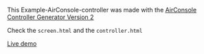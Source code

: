 This Example-AirConsole-controller was made with the [AirConsole Controller Generator Version 2](https://developers.airconsole.com/tools/airconsole-controller-generator/app/index.html)

Check the ``screen.html`` and the ``controller.html``

[Live demo](https://www.airconsole.com/simulator/#debug:https://storage.googleapis.com/com.airconsole.example.ctrlgenerator.cdn.airconsole.com/2017-01-31-09-17-09/)
